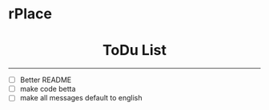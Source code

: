 # rPlace
<div align="center">
<h1>ToDu List </h1>
<hr>
</div>

- [ ] Better README
- [ ] make code betta
- [ ] make all messages default to english 